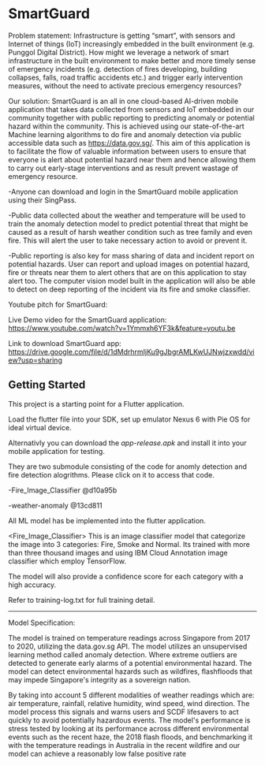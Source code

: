 # SmartGuard

Problem statement:
Infrastructure is getting “smart”, with sensors and Internet of things (IoT) increasingly embedded in the built environment (e.g. Punggol Digital District). How might we leverage a network of smart infrastructure in the built environment to make better and more timely sense of emergency incidents (e.g. detection of fires developing, building collapses, falls, road traffic accidents etc.) and trigger early intervention measures, without the need to activate precious emergency resources?

Our solution: SmartGuard is an all in one cloud-based AI-driven mobile application that takes data collected from sensors and IoT embedded in our community together with public reporting to predicting anomaly or potential hazard within the community. This is achieved using our state-of-the-art Machine learning algorithms to do fire and anomaly detection via public accessible data such as https://data.gov.sg/.
This aim of this application is to facilitate the flow of valuable information between users to ensure that everyone is alert about potential hazard near them and hence allowing them to carry out early-stage interventions and as result prevent wastage of emergency resource.

<User manual>
  -Anyone can download and login in the SmartGuard mobile application using their SingPass.
  
  -Public data collected about the weather and temperature will be used to train the anomaly detection model to predict potential threat that might be caused as a result of harsh weather condition such as tree family and even fire. This will alert the user to take necessary action to avoid or prevent it. 
  
  -Public reporting is also key for mass sharing of data and incident report on potential hazards. User can report and upload images on potential hazard, fire or threats near them to alert others that are on this application to stay alert too. The computer vision model built in the application will also be able to detect on deep reporting of the incident via its fire and smoke classifier. 
  
  

Youtube pitch for SmartGuard:

Live Demo video for the SmartGuard application: https://www.youtube.com/watch?v=1Ymmxh6YF3k&feature=youtu.be

Link to download SmartGuard app: https://drive.google.com/file/d/1dMdrhrmIjKu9gJbgrAMLKwUJNwjzxwdd/view?usp=sharing



## Getting Started

This project is a starting point for a Flutter application.

Load the flutter file into your SDK, set up emulator Nexus 6 with Pie OS for ideal virtual device. 

Alternativly you can download the *app-release.apk* and install it into your mobile application for testing.

They are two submodule consisting of the code for anomly detection and fire detection alogrithms. Please click on it to access that code.

-Fire_Image_Classifier @d10a95b

-weather-anomaly @13cd811

All ML model has be implemented into the flutter application. 

<Fire_Image_Classifier>
This is an image classifier model that categorize the image into 3 categories: Fire, Smoke and Normal. Its trained with more than three thousand images and using IBM Cloud Annotation image classifier which employ TensorFlow.

The model will also provide a confidence score for each category with a high accuracy.

Refer to training-log.txt for full training detail.

----------------------------------------------------------------------------------------------------------------------------------------
<Weather-anomly detector>
Model Specification:

The model is trained on temperature readings across Singapore from 2017 to 2020, utilizing the data.gov.sg API. The model utilizes an unsupervised learning method called anomaly detection. Where extreme outliers are detected to generate early alarms of a potential environmental hazard. The model can detect environmental hazards such as wildfires, flashfloods that may impede Singapore's integrity as a sovereign nation. 

By taking into account 5 different modalities of weather readings which are: air temperature, rainfall, relative humidity, wind speed, wind direction. The model process this signals and warns users and SCDF lifesavers to act quickly to avoid potentially hazardous events. The model's performance is stress tested by looking at its performance across different environmental events such as the recent haze, the 2018 flash floods, and benchmarking it with the temperature readings in Australia in the recent wildfire and our model can achieve a reasonably low false positive rate
